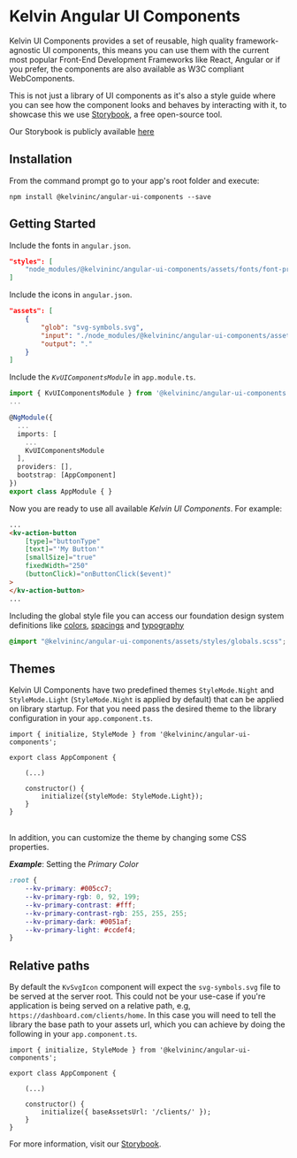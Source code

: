 # Kelvin Angular UI Components

Kelvin UI Components provides a set of reusable, high quality framework-agnostic UI components, this means you can use them with the current most popular Front-End Development Frameworks like React, Angular or if you prefer, the components are also available as W3C compliant WebComponents.

This is not just a library of UI components as it's also a style guide where you can see how the component looks and behaves by interacting with it, to showcase this we use [Storybook](https://storybook.js.org/), a free open-source tool.

Our Storybook is publicly available [here](https://kelvininc.github.io/ui-components/)

## Installation

From the command prompt go to your app's root folder and execute:

```
npm install @kelvininc/angular-ui-components --save
```

## Getting Started

Include the fonts in `angular.json`.

```json
"styles": [
	"node_modules/@kelvininc/angular-ui-components/assets/fonts/font-proxima-nova.css"
]
```

Include the icons in `angular.json`.

```json
"assets": [
	{
		"glob": "svg-symbols.svg",
		"input": "./node_modules/@kelvininc/angular-ui-components/assets",
		"output": "."
	}
]
```

Include the _`KvUIComponentsModule`_ in `app.module.ts`.

```ts
import { KvUIComponentsModule } from '@kelvininc/angular-ui-components';
...

@NgModule({
  ...
  imports: [
	...
    KvUIComponentsModule
  ],
  providers: [],
  bootstrap: [AppComponent]
})
export class AppModule { }
```

Now you are ready to use all available *Kelvin UI Components*. For example:

```html
...
<kv-action-button
	[type]="buttonType"
	[text]="'My Button'"
	[smallSize]="true"
	fixedWidth="250"
	(buttonClick)="onButtonClick($event)"
>
</kv-action-button>
...
```

Including the global style file you can access our foundation design system definitions like [colors](https://kelvininc.github.io/ui-components/?path=/story/foundation-colors--page), [spacings](https://kelvininc.github.io/ui-components/?path=/docs/foundation-spatial-system--page) and [typography](https://kelvininc.github.io/ui-components/?path=/docs/foundation-typography--page)

```css
@import "@kelvininc/angular-ui-components/assets/styles/globals.scss";
```

## Themes

Kelvin UI Components have two predefined themes `StyleMode.Night` and `StyleMode.Light` (`StyleMode.Night` is applied by default) that can be applied on library startup. For that you need
pass the desired theme to the library configuration in your `app.component.ts`.

```tsx
import { initialize, StyleMode } from '@kelvininc/angular-ui-components';

export class AppComponent {

	(...)

	constructor() {
		initialize({styleMode: StyleMode.Light});
	}
}
```

<br />
In addition, you can customize the theme by changing some CSS properties.

***Example***: Setting the *Primary Color*

```css
:root {
	--kv-primary: #005cc7;
	--kv-primary-rgb: 0, 92, 199;
	--kv-primary-contrast: #fff;
	--kv-primary-contrast-rgb: 255, 255, 255;
	--kv-primary-dark: #0051af;
	--kv-primary-light: #ccdef4;
}
```

## Relative paths

By default the `KvSvgIcon` component will expect the `svg-symbols.svg` file to be served at the server root. This could not be your use-case if you're application is being served on a relative path, e.g, `https://dashboard.com/clients/home`. In this case you will need to tell the library the base path to your assets url, which you can achieve by doing the following in your `app.component.ts`.

```tsx
import { initialize, StyleMode } from '@kelvininc/angular-ui-components';

export class AppComponent {

	(...)

	constructor() {
		initialize({ baseAssetsUrl: '/clients/' });
	}
}
```

For more information, visit our [Storybook](https://kelvininc.github.io/ui-components/).
